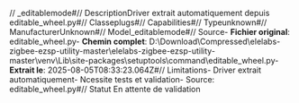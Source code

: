// _editablemode#// DescriptionDriver extrait automatiquement depuis editable_wheel.py#// Classeplugs#// Capabilities#// Typeunknown#// ManufacturerUnknown#// Model_editablemode#// Source- **Fichier original**: editable_wheel.py- **Chemin complet**: D:\Download\Compressed\elelabs-zigbee-ezsp-utility-master\elelabs-zigbee-ezsp-utility-master\venv\Lib\site-packages\setuptools\command\editable_wheel.py- **Extrait le**: 2025-08-05T08:33:23.064Z#// Limitations- Driver extrait automatiquement- Ncessite tests et validation- Source: editable_wheel.py#// Statut En attente de validation